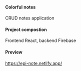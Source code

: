 #### Colorful notes
CRUD notes application

#### Project compostion
Frontend React, backend Firebase

#### Preview
https://epi-note.netlify.app/